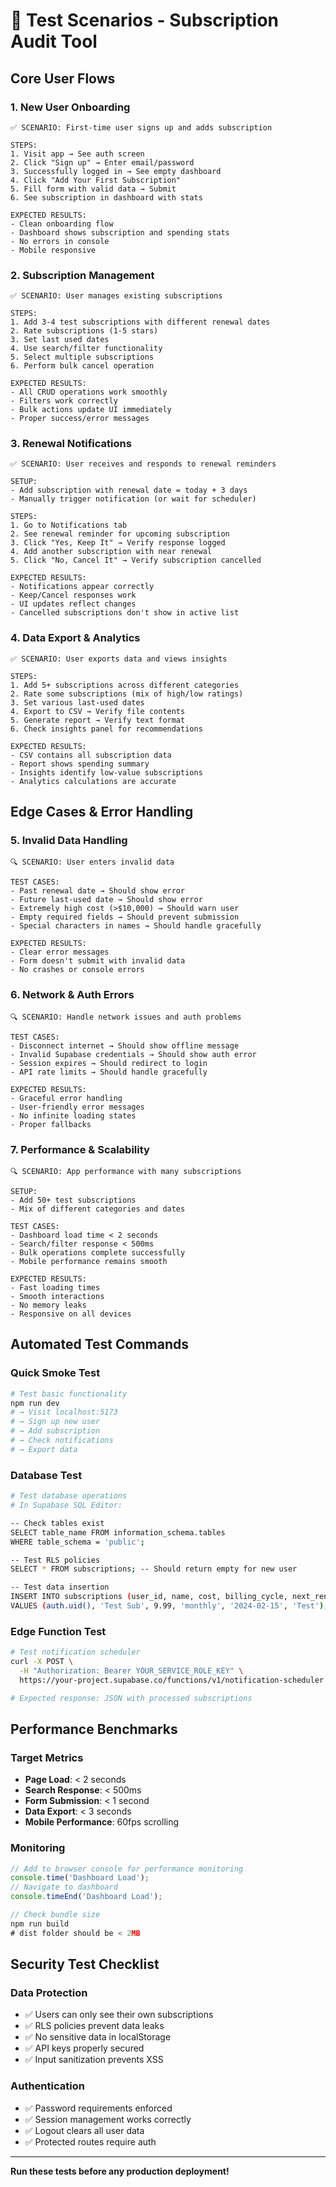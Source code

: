 # 🧪 Test Scenarios - Subscription Audit Tool

## Core User Flows

### 1. New User Onboarding
```
✅ SCENARIO: First-time user signs up and adds subscription

STEPS:
1. Visit app → See auth screen
2. Click "Sign up" → Enter email/password
3. Successfully logged in → See empty dashboard
4. Click "Add Your First Subscription"
5. Fill form with valid data → Submit
6. See subscription in dashboard with stats

EXPECTED RESULTS:
- Clean onboarding flow
- Dashboard shows subscription and spending stats
- No errors in console
- Mobile responsive
```

### 2. Subscription Management
```
✅ SCENARIO: User manages existing subscriptions

STEPS:
1. Add 3-4 test subscriptions with different renewal dates
2. Rate subscriptions (1-5 stars)
3. Set last used dates
4. Use search/filter functionality
5. Select multiple subscriptions
6. Perform bulk cancel operation

EXPECTED RESULTS:
- All CRUD operations work smoothly
- Filters work correctly
- Bulk actions update UI immediately
- Proper success/error messages
```

### 3. Renewal Notifications
```
✅ SCENARIO: User receives and responds to renewal reminders

SETUP:
- Add subscription with renewal date = today + 3 days
- Manually trigger notification (or wait for scheduler)

STEPS:
1. Go to Notifications tab
2. See renewal reminder for upcoming subscription
3. Click "Yes, Keep It" → Verify response logged
4. Add another subscription with near renewal
5. Click "No, Cancel It" → Verify subscription cancelled

EXPECTED RESULTS:
- Notifications appear correctly
- Keep/Cancel responses work
- UI updates reflect changes
- Cancelled subscriptions don't show in active list
```

### 4. Data Export & Analytics
```
✅ SCENARIO: User exports data and views insights

STEPS:
1. Add 5+ subscriptions across different categories
2. Rate some subscriptions (mix of high/low ratings)
3. Set various last-used dates
4. Export to CSV → Verify file contents
5. Generate report → Verify text format
6. Check insights panel for recommendations

EXPECTED RESULTS:
- CSV contains all subscription data
- Report shows spending summary
- Insights identify low-value subscriptions
- Analytics calculations are accurate
```

## Edge Cases & Error Handling

### 5. Invalid Data Handling
```
🔍 SCENARIO: User enters invalid data

TEST CASES:
- Past renewal date → Should show error
- Future last-used date → Should show error
- Extremely high cost (>$10,000) → Should warn user
- Empty required fields → Should prevent submission
- Special characters in names → Should handle gracefully

EXPECTED RESULTS:
- Clear error messages
- Form doesn't submit with invalid data
- No crashes or console errors
```

### 6. Network & Auth Errors
```
🔍 SCENARIO: Handle network issues and auth problems

TEST CASES:
- Disconnect internet → Should show offline message
- Invalid Supabase credentials → Should show auth error
- Session expires → Should redirect to login
- API rate limits → Should handle gracefully

EXPECTED RESULTS:
- Graceful error handling
- User-friendly error messages
- No infinite loading states
- Proper fallbacks
```

### 7. Performance & Scalability
```
🔍 SCENARIO: App performance with many subscriptions

SETUP:
- Add 50+ test subscriptions
- Mix of different categories and dates

TEST CASES:
- Dashboard load time < 2 seconds
- Search/filter response < 500ms
- Bulk operations complete successfully
- Mobile performance remains smooth

EXPECTED RESULTS:
- Fast loading times
- Smooth interactions
- No memory leaks
- Responsive on all devices
```

## Automated Test Commands

### Quick Smoke Test
```bash
# Test basic functionality
npm run dev
# → Visit localhost:5173
# → Sign up new user
# → Add subscription
# → Check notifications
# → Export data
```

### Database Test
```bash
# Test database operations
# In Supabase SQL Editor:

-- Check tables exist
SELECT table_name FROM information_schema.tables 
WHERE table_schema = 'public';

-- Test RLS policies
SELECT * FROM subscriptions; -- Should return empty for new user

-- Test data insertion
INSERT INTO subscriptions (user_id, name, cost, billing_cycle, next_renewal_date, category)
VALUES (auth.uid(), 'Test Sub', 9.99, 'monthly', '2024-02-15', 'Test');
```

### Edge Function Test
```bash
# Test notification scheduler
curl -X POST \
  -H "Authorization: Bearer YOUR_SERVICE_ROLE_KEY" \
  https://your-project.supabase.co/functions/v1/notification-scheduler

# Expected response: JSON with processed subscriptions
```

## Performance Benchmarks

### Target Metrics
- **Page Load**: < 2 seconds
- **Search Response**: < 500ms
- **Form Submission**: < 1 second
- **Data Export**: < 3 seconds
- **Mobile Performance**: 60fps scrolling

### Monitoring
```javascript
// Add to browser console for performance monitoring
console.time('Dashboard Load');
// Navigate to dashboard
console.timeEnd('Dashboard Load');

// Check bundle size
npm run build
# dist folder should be < 2MB
```

## Security Test Checklist

### Data Protection
- ✅ Users can only see their own subscriptions
- ✅ RLS policies prevent data leaks
- ✅ No sensitive data in localStorage
- ✅ API keys properly secured
- ✅ Input sanitization prevents XSS

### Authentication
- ✅ Password requirements enforced
- ✅ Session management works correctly
- ✅ Logout clears all user data
- ✅ Protected routes require auth

---

**Run these tests before any production deployment!**